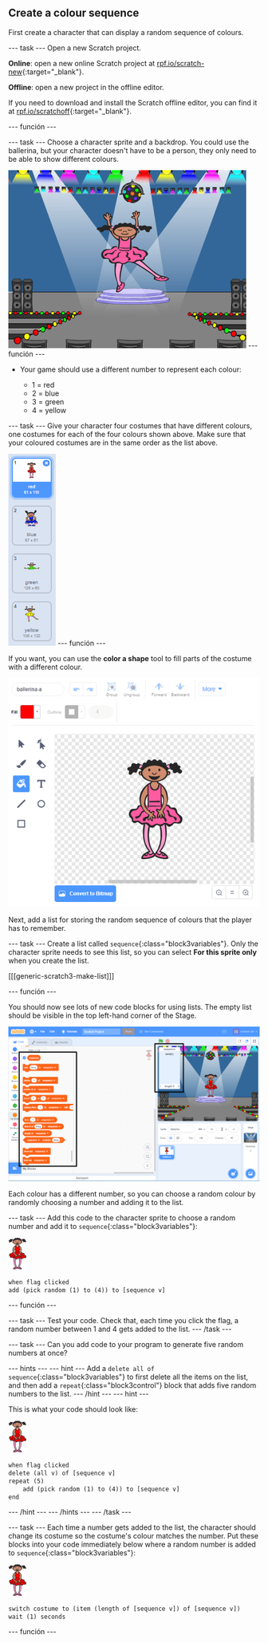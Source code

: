 ## Create a colour sequence

First create a character that can display a random sequence of colours.

\--- task \--- Open a new Scratch project.

**Online**: open a new online Scratch project at [rpf.io/scratch-new](https://rpf.io/scratch-new){:target="_blank"}.

**Offline**: open a new project in the offline editor.

If you need to download and install the Scratch offline editor, you can find it at [rpf.io/scratchoff](https://rpf.io/scratchoff){:target="_blank"}.

\--- función \---

\--- task \--- Choose a character sprite and a backdrop. You could use the ballerina, but your character doesn't have to be a person, they only need to be able to show different colours.

![captura de pantalla](images/colour-sprite.png) \--- función \---

+ Your game should use a different number to represent each colour:
    
    + 1 = red
    + 2 = blue
    + 3 = green
    + 4 = yellow

\--- task \--- Give your character four costumes that have different colours, one costumes for each of the four colours shown above. Make sure that your coloured costumes are in the same order as the list above.

![captura de pantalla](images/colour-costume.png) \--- función \---

If you want, you can use the **color a shape** tool to fill parts of the costume with a different colour.

![color-a-shape](images/color-a-shape.png)

Next, add a list for storing the random sequence of colours that the player has to remember.

\--- task \--- Create a list called `sequence`{:class="block3variables"}. Only the character sprite needs to see this list, so you can select **For this sprite only** when you create the list.

[[[generic-scratch3-make-list]]]

\--- función \---

You should now see lots of new code blocks for using lists. The empty list should be visible in the top left-hand corner of the Stage.

![captura de pantalla](images/colour-list-blocks-annotated.png)

Each colour has a different number, so you can choose a random colour by randomly choosing a number and adding it to the list.

\--- task \--- Add this code to the character sprite to choose a random number and add it to `sequence`{:class="block3variables"}:

![ballerina](images/ballerina.png)

```blocks3
when flag clicked
add (pick random (1) to (4)) to [sequence v]
```

\--- función \---

\--- task \--- Test your code. Check that, each time you click the flag, a random number between 1 and 4 gets added to the list. \--- /task \---

\--- task \--- Can you add code to your program to generate five random numbers at once?

\--- hints \--- \--- hint \--- Add a `delete all of sequence`{:class="block3variables"} to first delete all the items on the list, and then add a `repeat`{:class="block3control"} block that adds five random numbers to the list. \--- /hint \--- \--- hint \---

This is what your code should look like:

![ballerina](images/ballerina.png)

```blocks3
when flag clicked
delete (all v) of [sequence v]
repeat (5)
    add (pick random (1) to (4)) to [sequence v]
end
```

\--- /hint \--- \--- /hints \--- \--- /task \---

\--- task \--- Each time a number gets added to the list, the character should change its costume so the costume's colour matches the number. Put these blocks into your code immediately below where a random number is added to `sequence`{:class="block3variables"}:

![ballerina](images/ballerina.png)

```blocks3
switch costume to (item (length of [sequence v]) of [sequence v])
wait (1) seconds
```

\--- función \---